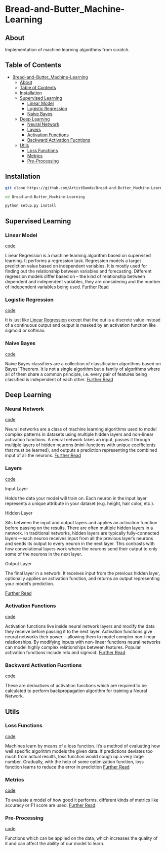 # Bread-and-Butter_Machine-Learning

## About

Implementation of machine learning algorithms from scratch.

## Table of Contents

- [Bread-and-Butter_Machine-Learning](#bread-and-butter_machine-learning)
  - [About](#about)
  - [Table of Contents](#table-of-contents)
  - [Installation](#installation)
  - [Supervised Learning](#supervised-learning)
    - [Linear Model](#linear-model)
    - [Logistic Regression](#logistic-regression)
    - [Naive Bayes](#naive-bayes)
  - [Deep Learning](#deep-learning)
    - [Neural Network](#neural-network)
    - [Layers](#layers)
    - [Activation Functions](#activation-functions)
    - [Backward Activation Fucntions](#backward-activation-fucntions)
  - [Utils](#utils)
    - [Loss Functions](#loss-functions)
    - [Metrics](#metrics)
    - [Pre-Processing](#pre-processing)

## Installation

  ``` bash
  git clone https://github.com/ArtistBanda/Bread-and-Butter_Machine-Learning.git

  cd Bread-and-Butter_Machine-Learning

  python setup.py install
  ```

## Supervised Learning

### Linear Model

[code](bnbML/Supervised_Learning/LinearModel.py)  

Linear Regression is a machine learning algorithm based on supervised learning. It performs a regression task. Regression models a target prediction value based on independent variables. It is mostly used for finding out the relationship between variables and forecasting. Different regression models differ based on – the kind of relationship between dependent and independent variables, they are considering and the number of independent variables being used.
[Further Read](https://www.geeksforgeeks.org/ml-linear-regression)

### Logistic Regression

[code](bnbML/Supervised_Learning/LogisticRegression.py)

It is just like [Linear Regression](#linear-model) except that the out is a discrete value instead of a continuous output and output is masked by an activation function like sigmoid or softmax.

### Naive Bayes

[code](bnbML/Supervised_Learning/NaiveBayes.py)

Naive Bayes classifiers are a collection of classification algorithms based on Bayes’ Theorem. It is not a single algorithm but a family of algorithms where all of them share a common principle, i.e. every pair of features being classified is independent of each other. [Further Read](https://www.geeksforgeeks.org/naive-bayes-classifiers)

## Deep Learning

### Neural Network

[code](bnbML/Deep_Learning/NeuralNetwork.py)

Neural networks are a class of machine learning algorithms used to model complex patterns in datasets using multiple hidden layers and non-linear activation functions. A neural network takes an input, passes it through multiple layers of hidden neurons (mini-functions with unique coefficients that must be learned), and outputs a prediction representing the combined input of all the neurons. [Further Read](https://ml-cheatsheet.readthedocs.io/en/latest/nn_concepts.html#neural-network)

### Layers

[code](bnbML/Deep_Learning/Layers.py)

Input Layer

Holds the data your model will train on. Each neuron in the input layer represents a unique attribute in your dataset (e.g. height, hair color, etc.).

Hidden Layer

Sits between the input and output layers and applies an activation function before passing on the results. There are often multiple hidden layers in a network. In traditional networks, hidden layers are typically fully-connected layers — each neuron receives input from all the previous layer’s neurons and sends its output to every neuron in the next layer. This contrasts with how convolutional layers work where the neurons send their output to only some of the neurons in the next layer.

Output Layer

The final layer in a network. It receives input from the previous hidden layer, optionally applies an activation function, and returns an output representing your model’s prediction.

[Further Read](https://ml-cheatsheet.readthedocs.io/en/latest/layers.html)

### Activation Functions

[code](bnbML/Deep_Learning/ActivationFunctions.py)

Activation functions live inside neural network layers and modify the data they receive before passing it to the next layer. Activation functions give neural networks their power — allowing them to model complex non-linear relationships. By modifying inputs with non-linear functions neural networks can model highly complex relationships between features. Popular activation functions include relu and sigmoid. [Further Read](https://ml-cheatsheet.readthedocs.io/en/latest/nn_concepts.html#activation-functions)

### Backward Activation Fucntions

[code](bnbML/Deep_Learning/BackwardActivationFucntions.py)

These are derivatives of activation functions which are required to be calculated to perform backpropagation algorithm for training a Neural Network.
  
## Utils

### Loss Functions

[code](bnbML/Utils/LossFunctions.py)

Machines learn by means of a loss function. It’s a method of evaluating how well specific algorithm models the given data. If predictions deviates too much from actual results, loss function would cough up a very large number. Gradually, with the help of some optimization function, loss function learns to reduce the error in prediction
[Further Read](https://towardsdatascience.com/common-loss-functions-in-machine-learning-46af0ffc4d23)

### Metrics

[code](bnbML/Utils/Metrics.py)

To evaluate a model of how good it performs, different kinds of metrics like accuracy or F1 score are used.
[Further Read](https://towardsdatascience.com/metrics-to-evaluate-your-machine-learning-algorithm-f10ba6e38234)

### Pre-Processing

[code](bnbML/Utils/PreProcessing.py)

Functions which can be applied on the data, which increases the quality of it and can affect the ability of our model to learn.
